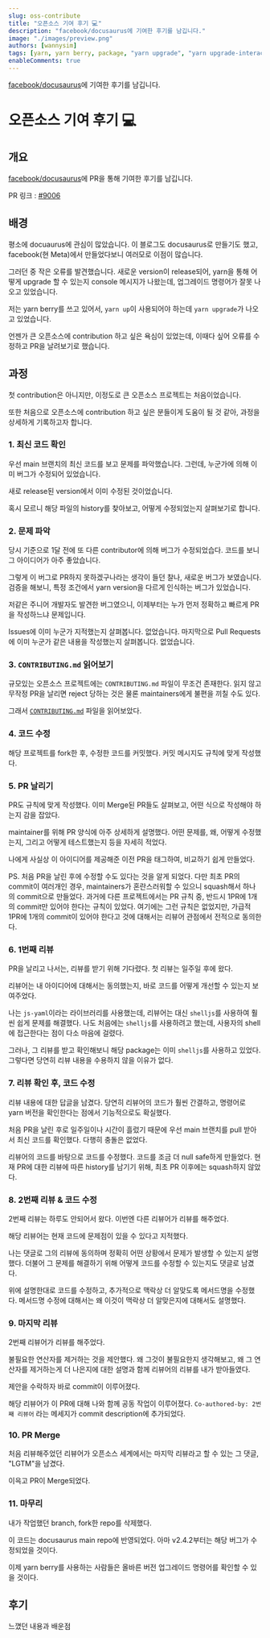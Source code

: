 ```yaml
---
slug: oss-contribute
title: "오픈소스 기여 후기 💻"
description: "facebook/docusaurus에 기여한 후기를 남깁니다."
image: "./images/preview.png"
authors: [wannysim]
tags: [yarn, yarn berry, package, "yarn upgrade", "yarn upgrade-interactive"]
enableComments: true
---
```


[facebook/docusaurus](https://github.com/facebook/docusaurus)에 기여한 후기를 남깁니다.

<!-- truncate -->

# 오픈소스 기여 후기 💻

## 개요

[facebook/docusaurus](https://github.com/facebook/docusaurus)에 PR을 통해 기여한 후기를 남깁니다.

PR 링크 : [#9006](https://github.com/facebook/docusaurus/pull/9006)

## 배경

평소에 docuaurus에 관심이 많았습니다.
이 블로그도 docusaurus로 만들기도 했고, facebook(현 Meta)에서 만들었다보니 여러모로 이점이 많습니다.

그러던 중 작은 오류를 발견했습니다.
새로운 version이 release되어, yarn을 통해 어떻게 upgrade 할 수 있는지 console 메시지가 나왔는데, 업그레이드 명령어가 잘못 나오고 있었습니다.

저는 yarn berry를 쓰고 있어서, `yarn up`이 사용되어야 하는데 `yarn upgrade`가 나오고 있었습니다.

언젠가 큰 오픈소스에 contribution 하고 싶은 욕심이 있었는데, 이때다 싶어 오류를 수정하고 PR을 날려보기로 했습니다.

## 과정

첫 contribution은 아니지만, 이정도로 큰 오픈소스 프로젝트는 처음이었습니다.

또한 처음으로 오픈소스에 contribution 하고 싶은 분들이게 도움이 될 것 같아, 과정을 상세하게 기록하고자 합니다.

### 1. 최신 코드 확인

우선 main 브랜치의 최신 코드를 보고 문제를 파악했습니다.
그런데, 누군가에 의해 이미 버그가 수정되어 있었습니다.

새로 release된 version에서 이미 수정된 것이었습니다.

혹시 모르니 해당 파일의 history를 찾아보고, 어떻게 수정되었는지 살펴보기로 합니다.

### 2. 문제 파악

당시 기준으로 1달 전에 또 다른 contributor에 의해 버그가 수정되었습다. 코드를 보니 그 아이디어가 아주 좋았습니다.

그렇게 이 버그로 PR하지 못하겠구나라는 생각이 들던 찰나, 새로운 버그가 보였습니다.
검증을 해보니, 특정 조건에서 yarn version을 다르게 인식하는 버그가 있었습니다.

저같은 주니어 개발자도 발견한 버그였으니, 이제부터는 누가 먼저 정확하고 빠르게 PR을 작성하느냐 문제입니다.

Issues에 이미 누군가 지적했는지 살펴봅니다. 없었습니다.
마지막으로 Pull Requests에 이미 누군가 같은 내용을 작성했는지 살펴봅니다. 없었습니다.

### 3. `CONTRIBUTING.md` 읽어보기

규모있는 오픈소스 프로젝트에는 `CONTRIBUTING.md` 파일이 무조건 존재한다.
읽지 않고 무작정 PR을 날리면 reject 당하는 것은 물론 maintainers에게 불편을 끼칠 수도 있다.

그래서 [`CONTRIBUTING.md`](https://github.com/facebook/docusaurus/blob/main/CONTRIBUTING.md#pull-requests) 파일을 읽어보았다.

### 4. 코드 수정

해당 프로젝트를 fork한 후, 수정한 코드를 커밋했다.
커밋 메시지도 규칙에 맞게 작성했다.

### 5. PR 날리기

PR도 규칙에 맞게 작성했다.
이미 Merge된 PR들도 살펴보고, 어떤 식으로 작성해야 하는지 감을 잡았다.

maintainer를 위해 PR 양식에 아주 상세하게 설명했다.
어떤 문제를, 왜, 어떻게 수정했는지, 그리고 어떻게 테스트했는지 등을 자세히 적었다.

나에게 사실상 이 아이디어를 제공해준 이전 PR을 태그하여, 비교하기 쉽게 만들었다.

PS. 처음 PR을 날린 후에 수정할 수도 있다는 것을 알게 되었다.
다만 최초 PR의 commit이 여러개인 경우, maintainers가 혼란스러워할 수 있으니 squash해서 하나의 commit으로 만들었다.
과거에 다른 프로젝트에서는 PR 규칙 중, 반드시 1PR에 1개의 commit만 있어야 한다는 규칙이 있었다.
여기에는 그런 규칙은 없었지만, 가급적 1PR에 1개의 commit이 있어야 한다고 것에 대해서는 리뷰어 관점에서 전적으로 동의한다.

### 6. 1번째 리뷰

PR을 날리고 나서는, 리뷰를 받기 위해 기다렸다.
첫 리뷰는 일주일 후에 왔다.

리뷰어는 내 아이디어에 대해서는 동의했는지,
바로 코드를 어떻게 개선할 수 있는지 보여주었다.

나는 `js-yaml`이라는 라이브러리를 사용했는데,
리뷰어는 대신 `shelljs`를 사용하여 훨씬 쉽게 문제를 해결했다.
나도 처음에는 `shelljs`를 사용하려고 했는데, 사용자의 shell에 접근한다는 점이 다소 마음에 걸렸다.

그러나, 그 리뷰를 받고 확인해보니 해당 package는 이미 `shelljs`를 사용하고 있었다.
그렇다면 당연히 리뷰 내용을 수용하지 않을 이유가 없다.

### 7. 리뷰 확인 후, 코드 수정

리뷰 내용에 대한 답글을 남겼다.
당연히 리뷰어의 코드가 훨씬 간결하고, 명령어로 yarn 버전을 확인한다는 점에서 기능적으로도 확실했다.

처음 PR을 날린 후로 일주일이나 시간이 흘렀기 때문에
우선 main 브랜치를 pull 받아서 최신 코드를 확인했다.
다행히 충돌은 없었다.

리뷰어의 코드를 바탕으로 코드를 수정했다.
코드를 조금 더 null safe하게 만들었다.
현재 PR에 대한 리뷰에 따른 history를 남기기 위해, 최초 PR 이후에는 squash하지 않았다.

### 8. 2번째 리뷰 & 코드 수정

2번째 리뷰는 하루도 안되어서 왔다.
이번엔 다른 리뷰어가 리뷰를 해주었다.

해당 리뷰어는 현재 코드에 문제점이 있을 수 있다고 지적했다.

나는 댓글로 그의 리뷰에 동의하며
정확히 어떤 상황에서 문제가 발생할 수 있는지 설명했다.
더불어 그 문제를 해결하기 위해 어떻게 코드를 수정할 수 있는지도 댓글로 남겼다.

위에 설명한대로 코드를 수정하고,
추가적으로 맥락상 더 알맞도록 메서드명을 수정했다.
메서드명 수정에 대해서는 왜 이것이 맥락상 더 알맞은지에 대해서도 설명했다.

### 9. 마지막 리뷰

2번째 리뷰어가 리뷰를 해주었다.

불필요한 연산자를 제거하는 것을 제안했다.
왜 그것이 불필요한지 생각해보고, 왜 그 연산자를 제거하는게 더 나은지에 대한 설명과 함께
리뷰어의 리뷰를 내가 받아들였다.

제안을 수락하자 바로 commit이 이루어졌다.

해당 리뷰어가 이 PR에 대해 나와 함께 공동 작업이 이루어졌다.
`Co-authored-by: 2번째 리뷰어` 라는 메세지가 commit description에 추가되었다.

### 10. PR Merge

처음 리뷰해주었던 리뷰어가
오픈소스 세계에서는 마지막 리뷰라고 할 수 있는 그 댓글, "LGTM"을 남겼다.

이윽고 PR이 Merge되었다.

### 11. 마무리

내가 작업했던 branch, fork한 repo를 삭제했다.

이 코드는 docusaurus main repo에 반영되었다.
아마 v2.4.2부터는 해당 버그가 수정되었을 것이다.

이제 yarn berry를 사용하는 사람들은
올바른 버전 업그레이드 명령어를 확인할 수 있을 것이다.

## 후기

느꼈던 내용과 배운점
